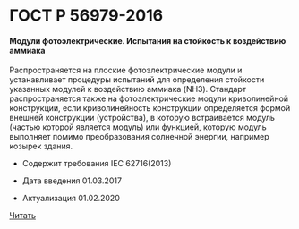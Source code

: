 # ГОСТ Р 56979-2016

#### Модули фотоэлектрические. Испытания на стойкость к воздействию аммиака

Распространяется на плоские фотоэлектрические модули и устанавливает процедуры испытаний для определения стойкости указанных модулей к воздействию аммиака (NH3). Стандарт распространяется также на фотоэлектрические модули криволинейной конструкции, если криволинейность конструкции определяется формой внешней конструкции (устройства), в которую встраивается модуль (частью которой является модуль) или функцией, которую модуль выполняет помимо преобразования солнечной энергии, например козырек здания.

- Содержит требования IEC 62716(2013)

- Дата введения	01.03.2017
- Актуализация	01.02.2020

<a href="~/files/56979-2016.pdf" onclick="openPdf('56979-2016.pdf', 'application/pdf');"> Читать</a>